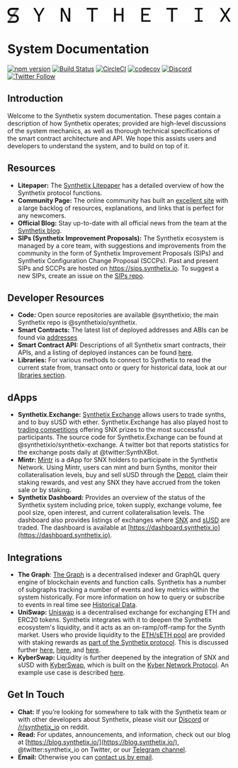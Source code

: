 ![Synthetix](img/logos/synthetix_text_logo.png)

# System Documentation

[![npm version](https://badge.fury.io/js/synthetix.svg)](https://badge.fury.io/js/synthetix)
[![Build Status](https://travis-ci.org/Synthetixio/synthetix.svg?branch=master)](https://travis-ci.org/Synthetixio/synthetix)
[![CircleCI](https://circleci.com/gh/Synthetixio/synthetix.svg?style=svg)](https://circleci.com/gh/Synthetixio/synthetix)
[![codecov](https://codecov.io/gh/Synthetixio/synthetix/branch/develop/graph/badge.svg)](https://codecov.io/gh/Synthetixio/synthetix)
[![Discord](https://img.shields.io/discord/413890591840272394.svg?color=768AD4&label=discord&logo=https%3A%2F%2Fdiscordapp.com%2Fassets%2F8c9701b98ad4372b58f13fd9f65f966e.svg)](https://discordapp.com/channels/413890591840272394/)
[![Twitter Follow](https://img.shields.io/twitter/follow/synthetix_io.svg?label=synthetix_io&style=social)](https://twitter.com/synthetix_io)

## Introduction

Welcome to the Synthetix system documentation. These pages contain a description of how Synthetix operates; provided are high-level discussions of the system mechanics, as well as thorough technical specifications of the smart contract architecture and API. We hope this assists users and developers to understand the system, and to build on top of it.

## Resources

- **Litepaper:** The [Synthetix Litepaper](https://www.synthetix.io/uploads/synthetix_litepaper.pdf) has a detailed overview of how the Synthetix protocol functions.
- **Community Page:** The online community has built an [excellent site](https://synthetix.community/docs/resources) with a large backlog of resources, explanations, and links that is perfect for any newcomers.
- **Official Blog:** Stay up-to-date with all official news from the team at the [Synthetix blog](https://blog.synthetix.io).
- **SIPs (Synthetix Improvement Proposals):** The Synthetix ecosystem is managed by a core team, with suggestions and improvements from the community in the form of Synthetix Improvement Proposals (SIPs) and Synthetix Configuration Change Proposal (SCCPs). Past and present SIPs and SCCPs are hosted on https://sips.synthetix.io. To suggest a new SIPs, create an issue on the [SIPs repo](https://github.com/synthetixio/SIPs/issues).

## Developer Resources

- **Code:** Open source repositories are available @synthetixio; the main Synthetix repo is @synthetixio/synthetix.
- **Smart Contracts:** The latest list of deployed addresses and ABIs can be found via [addresses](addresses)
- **Smart Contract API:** Descriptions of all Synthetix smart contracts, their APIs, and a listing of deployed instances can be found [here](contracts).
- **Libraries:** For various methods to connect to Synthetix to read the current state from, transact onto or query for historical data, look at our [libraries section](libraries/index.md).

## dApps

- **Synthetix.Exchange:** [Synthetix Exchange](https://www.synthetix.io/products/exchange) allows users to trade synths, and to buy sUSD with ether. Synthetix.Exchange has also played host to [trading competitions](https://blog.synthetix.io/synthetix-exchange-trading-competition-v3/) offering SNX prizes to the most successful participants. The source code for Synthetix.Exchange can be found at @synthetixio/synthetix-exchange. A twitter bot that reports statistics for the exchange posts daily at @twitter:SynthXBot.
- **Mintr:** [Mintr](https://www.synthetix.io/products/mintr) is a dApp for SNX holders to participate in the Synthetix Network. Using Mintr, users can mint and burn Synths, monitor their collateralisation levels, buy and sell sUSD through the [Depot](contracts/Depot.md), claim their staking rewards, and vest any SNX they have accrued from the token sale or by staking.
- **Synthetix Dashboard:** Provides an overview of the status of the Synthetix system including price, token supply, exchange volume, fee pool size, open interest, and current collateralisation levels. The dashboard also provides listings of exchanges where [SNX](https://dashboard.synthetix.io/buy-snx) and [sUSD](https://dashboard.synthetix.io/buy-susd) are traded. The dashboard is available at [https://dashboard.synthetix.io](https://dashboard.synthetix.io).

## Integrations

- **The Graph**: [The Graph](http://thegraph.com/) is a decentralised indexer and GraphQL query engine of blockchain events and function calls. Synthetix has a number of subgraphs tracking a number of events and key metrics within the system historically. For more information on how to query or subscribe to events in real time see [Historical Data](historical-data.md).
- **UniSwap:** [Uniswap](https://uniswap.io/) is a decentralised exchange for exchanging ETH and ERC20 tokens. Synthetix integrates with it to deepen the Synthetix ecosystem's liquidity, and it acts as an on-ramp/off-ramp for the Synth market. Users who provide liquidity to the [ETH/sETH pool](https://uniswap.exchange/swap/0x42456D7084eacF4083f1140d3229471bbA2949A8) are provided with staking rewards as [part of the Synthetix protocol](https://sips.synthetix.io/sips/sip-8). This is discussed further [here](https://blog.synthetix.io/uniswap-seth-pool-incentives/), [here](https://blog.synthetix.io/snx-arbitrage-pool/), and [here](https://blog.synthetix.io/new-uniswap-seth-lp-reward-system/).
- **KyberSwap:** Liquidity is further deepened by the integration of SNX and sUSD with [KyberSwap](https://kyberswap.com/swap/eth-snx), which is built on the [Kyber Network Protocol](https://kyber.network/). An example use case is described [here](https://blog.synthetix.io/snx-liquidity-has-been-added-to-kyberswap/).

## Get In Touch

- **Chat:** If you’re looking for somewhere to talk with the Synthetix team or with other developers about Synthetix, please visit our [Discord](https://discordapp.com/invite/AEdUHzt) or [/r/synthetix_io](https://reddit.com/r/synthetix_io) on reddit.
- **Read:** For updates, announcements, and information, check out our blog at [https://blog.synthetix.io/](https://blog.synthetix.io/), @twitter:synthetix_io on Twitter, or our [Telegram channel](https://t.me/havven_news).
- **Email:** Otherwise you can [contact us by email](https://www.synthetix.io/contact-us).
